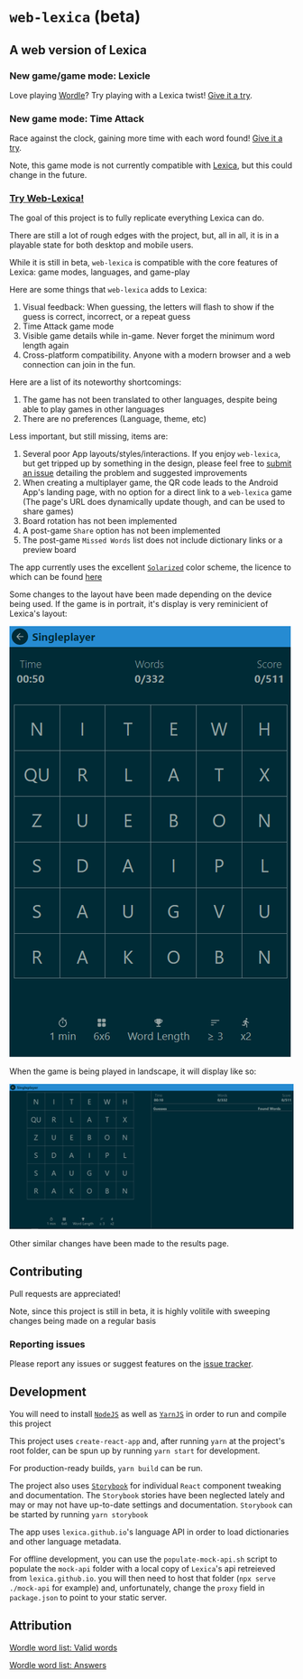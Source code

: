 # `web-lexica` (beta)

## A web version of Lexica

### New game/game mode: Lexicle

Love playing [Wordle](https://www.nytimes.com/games/wordle/index.html)? Try playing with a Lexica twist! [Give it a try](https://lexica.github.io/web-lexica/lexicle/).

### New game mode: Time Attack

Race against the clock, gaining more time with each word found! [Give it a try](https://lexica.github.io/web-lexica/multiplayer?b=cix4LGcsZSx0LHQscCxzLG4saSxvLHosbCxuLHIsYSxvLGUsaSx1LGEsdyxuLHYscw&l=en_US&t=120&s=w&m=4&mv=20017&v=20017&ta=3).

Note, this game mode is not currently compatible with [Lexica](https://github.com/lexica/lexica), but this could change in the future.

### [Try Web-Lexica!](https://lexica.github.io/web-lexica)

The goal of this project is to fully replicate everything Lexica can do.

There are still a lot of rough edges with the project, but, all in all, it is in a playable state for both desktop and mobile users.

While it is still in beta, `web-lexica` is compatible with the core features of Lexica: game modes, languages, and game-play

Here are some things that `web-lexica` adds to Lexica:

1. Visual feedback: When guessing, the letters will flash to show if the guess is correct, incorrect, or a repeat guess
1. Time Attack game mode
1. Visible game details while in-game. Never forget the minimum word length again
1. Cross-platform compatibility. Anyone with a modern browser and a web connection can join in the fun.

Here are a list of its noteworthy shortcomings:

1. The game has not been translated to other languages, despite being able to play games in other languages
1. There are no preferences (Language, theme, etc)

Less important, but still missing, items are:

1. Several poor App layouts/styles/interactions. If you enjoy `web-lexica`, but get tripped up by something in the design, please feel free to [submit an issue](https://github.com/lexica/web-lexica/issues) detailing the problem and suggested improvements
1. When creating a multiplayer game, the QR code leads to the Android App's landing page, with no option for a direct link to a `web-lexica` game (The page's URL does dynamically update though, and can be used to share games)
1. Board rotation has not been implemented
1. A post-game `Share` option has not been implemented
1. The post-game `Missed Words` list does not include dictionary links or a preview board

The app currently uses the excellent [`Solarized`](https://github.com/altercation/solarized) color scheme, the licence to which can be found [here](https://raw.githubusercontent.com/altercation/solarized/master/LICENSE)

Some changes to the layout have been made depending on the device being used. If the game is in portrait, it's display is very reminicient of Lexica's layout:

![Portrait Image](/portrait.png)

When the game is being played in landscape, it will display like so:

![Landscape Image](/landscape.png)

Other similar changes have been made to the results page.

## Contributing

Pull requests are appreciated!

Note, since this project is still in beta, it is highly volitile with sweeping changes being made on a regular basis

### Reporting issues

Please report any issues or suggest features on the [issue tracker](https://github.com/lexica/web-lexica/issues).

## Development

You will need to install [`NodeJS`](https://nodejs.org/) as well as [`YarnJS`](https://classic.yarnpkg.com/en/docs/install) in order to run and compile this project

This project uses `create-react-app` and, after running `yarn` at the project's root folder, can be spun up by running `yarn start` for development.

For production-ready builds, `yarn build` can be run.

The project also uses [`Storybook`](https://storybook.js.org) for individual `React` component tweaking and documentation. The `Storybook` stories have been neglected lately and may or may not have up-to-date settings and documentation. `Storybook` can be started by running `yarn storybook`

The app uses `lexica.github.io`'s language API in order to load dictionaries and other language metadata.

For offline development, you can use the `populate-mock-api.sh` script to populate the `mock-api` folder with a local copy of `Lexica`'s api retreieved from `lexica.github.io`. you will then need to host that folder (`npx serve ./mock-api` for example) and, unfortunately, change the `proxy` field in `package.json` to point to your static server.

## Attribution

[Wordle word list: Valid words](https://gist.github.com/cfreshman/cdcdf777450c5b5301e439061d29694c)

[Wordle word list: Answers](https://gist.github.com/cfreshman/a03ef2cba789d8cf00c08f767e0fad7b)
